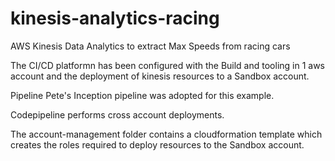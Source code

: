 # kinesis-analytics-racing
AWS Kinesis Data Analytics to extract Max Speeds from racing cars

The CI/CD platformn has been configured with the Build and tooling in 1 aws account and the deployment of kinesis resources to a Sandbox account. 

Pipeline Pete's Inception pipeline was adopted for this example. 

Codepipeline performs cross account deployments. 

The account-management folder contains a cloudformation template which creates the roles required to deploy resources to the Sandbox account. 

